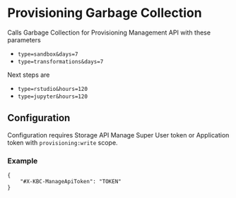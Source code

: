# Provisioning Garbage Collection

Calls Garbage Collection for Provisioning Management API with these parameters

- `type=sandbox&days=7`
- `type=transformations&days=7`

Next steps are

- `type=rstudio&hours=120`
- `type=jupyter&hours=120`

## Configuration 

Configuration requires Storage API Manage Super User token or Application token with `provisioning:write` scope.

### Example

```
{
    "#X-KBC-ManageApiToken": "TOKEN"
}
```

